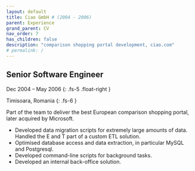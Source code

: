 ```yaml
---
layout: default
title: Ciao GmbH # (2004 - 2006)
parent: Experience
grand_parent: CV
nav_order: 7
has_children: false
description: "comparison shopping portal development, ciao.com"
# permalink: /
---
```


## Senior Software Engineer

Dec 2004 – May 2006
{: .fs-5 .float-right }

Timisoara, Romania
{: .fs-6 }

Part of the team to deliver the best European comparison shopping portal, later acquired by Microsoft.

- Developed data migration scripts for extremely large amounts of data. Handled the E and T part of a custom ETL solution. 
- Optimised database access and data extraction, in particular MySQL and Postgresql.
- Developed command-line scripts for background tasks.
- Developed an internal back-office solution.
